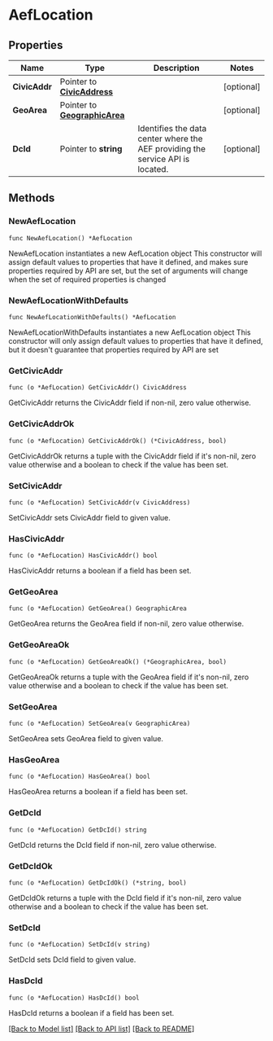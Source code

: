 # AefLocation

## Properties

Name | Type | Description | Notes
------------ | ------------- | ------------- | -------------
**CivicAddr** | Pointer to [**CivicAddress**](CivicAddress.md) |  | [optional] 
**GeoArea** | Pointer to [**GeographicArea**](GeographicArea.md) |  | [optional] 
**DcId** | Pointer to **string** | Identifies the data center where the AEF providing the service API is located.  | [optional] 

## Methods

### NewAefLocation

`func NewAefLocation() *AefLocation`

NewAefLocation instantiates a new AefLocation object
This constructor will assign default values to properties that have it defined,
and makes sure properties required by API are set, but the set of arguments
will change when the set of required properties is changed

### NewAefLocationWithDefaults

`func NewAefLocationWithDefaults() *AefLocation`

NewAefLocationWithDefaults instantiates a new AefLocation object
This constructor will only assign default values to properties that have it defined,
but it doesn't guarantee that properties required by API are set

### GetCivicAddr

`func (o *AefLocation) GetCivicAddr() CivicAddress`

GetCivicAddr returns the CivicAddr field if non-nil, zero value otherwise.

### GetCivicAddrOk

`func (o *AefLocation) GetCivicAddrOk() (*CivicAddress, bool)`

GetCivicAddrOk returns a tuple with the CivicAddr field if it's non-nil, zero value otherwise
and a boolean to check if the value has been set.

### SetCivicAddr

`func (o *AefLocation) SetCivicAddr(v CivicAddress)`

SetCivicAddr sets CivicAddr field to given value.

### HasCivicAddr

`func (o *AefLocation) HasCivicAddr() bool`

HasCivicAddr returns a boolean if a field has been set.

### GetGeoArea

`func (o *AefLocation) GetGeoArea() GeographicArea`

GetGeoArea returns the GeoArea field if non-nil, zero value otherwise.

### GetGeoAreaOk

`func (o *AefLocation) GetGeoAreaOk() (*GeographicArea, bool)`

GetGeoAreaOk returns a tuple with the GeoArea field if it's non-nil, zero value otherwise
and a boolean to check if the value has been set.

### SetGeoArea

`func (o *AefLocation) SetGeoArea(v GeographicArea)`

SetGeoArea sets GeoArea field to given value.

### HasGeoArea

`func (o *AefLocation) HasGeoArea() bool`

HasGeoArea returns a boolean if a field has been set.

### GetDcId

`func (o *AefLocation) GetDcId() string`

GetDcId returns the DcId field if non-nil, zero value otherwise.

### GetDcIdOk

`func (o *AefLocation) GetDcIdOk() (*string, bool)`

GetDcIdOk returns a tuple with the DcId field if it's non-nil, zero value otherwise
and a boolean to check if the value has been set.

### SetDcId

`func (o *AefLocation) SetDcId(v string)`

SetDcId sets DcId field to given value.

### HasDcId

`func (o *AefLocation) HasDcId() bool`

HasDcId returns a boolean if a field has been set.


[[Back to Model list]](../README.md#documentation-for-models) [[Back to API list]](../README.md#documentation-for-api-endpoints) [[Back to README]](../README.md)


